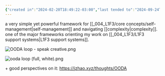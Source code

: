 ```yaml
---
{"created in":"2024-02-20T18:49:22-03:00","last tended to":"2024-09-24T16:06:14-03:00","tags":["framework","sensemaking","🌱"],"dg-publish":true,"notestage":["🌱"],"aliases":["sensing, sensemaking, decision-making, action and learning","perception, sensemaking, decision-making, action and learning"],"created":"2024-02-20T18:49:22.179-03:00","updated":"2024-12-03T16:01:35.369-03:00","permalink":"/models-and-frameworks/design/ooda-loop/","dgPassFrontmatter":true}
---
```


a very simple yet powerful framework for [[_004_L1F3/core concepts/self-management\|self-management]] and navigating [[complexity\|complexity]]. one of the major frameworks orienting my work on [[_004_L1F3/L1F3 support systems\|L1F3 support systems]].

![OODA loop - speak creative.png](/img/user/assets/OODA%20loop%20-%20speak%20creative.png)

![ooda loop (full, white).png](/img/user/assets/ooda%20loop%20(full,%20white).png)

\+ good perspectives on it: https://jzhao.xyz/thoughts/OODA